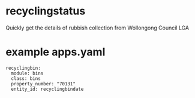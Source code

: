 # recyclingstatus
Quickly get the details of rubbish collection from Wollongong Council LGA

# example apps.yaml
```
recyclingbin:
  module: bins
  class: bins
  property_number: "70131"
  entity_id: recyclingbindate
```

